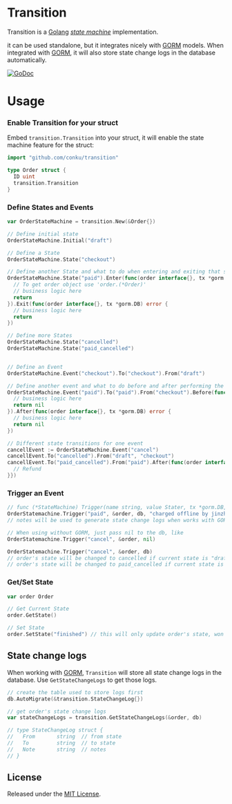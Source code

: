 # Transition

Transition is a [Golang](http://golang.org/) [_state machine_](https://en.wikipedia.org/wiki/Finite-state_machine) implementation.

it can be used standalone, but it integrates nicely with [GORM](https://github.com/conku/gorm) models. When integrated with [GORM](https://github.com/conku/gorm), it will also store state change logs in the database automatically.

[![GoDoc](https://godoc.org/github.com/conku/transition?status.svg)](https://godoc.org/github.com/conku/transition)

# Usage

### Enable Transition for your struct

Embed `transition.Transition` into your struct, it will enable the state machine feature for the struct:

```go
import "github.com/conku/transition"

type Order struct {
  ID uint
  transition.Transition
}
```

### Define States and Events

```go
var OrderStateMachine = transition.New(&Order{})

// Define initial state
OrderStateMachine.Initial("draft")

// Define a State
OrderStateMachine.State("checkout")

// Define another State and what to do when entering and exiting that state.
OrderStateMachine.State("paid").Enter(func(order interface{}, tx *gorm.DB) error {
  // To get order object use 'order.(*Order)'
  // business logic here
  return
}).Exit(func(order interface{}, tx *gorm.DB) error {
  // business logic here
  return
})

// Define more States
OrderStateMachine.State("cancelled")
OrderStateMachine.State("paid_cancelled")


// Define an Event
OrderStateMachine.Event("checkout").To("checkout").From("draft")

// Define another event and what to do before and after performing the transition.
OrderStateMachine.Event("paid").To("paid").From("checkout").Before(func(order interface{}, tx *gorm.DB) error {
  // business logic here
  return nil
}).After(func(order interface{}, tx *gorm.DB) error {
  // business logic here
  return nil
})

// Different state transitions for one event
cancellEvent := OrderStateMachine.Event("cancel")
cancellEvent.To("cancelled").From("draft", "checkout")
cancellEvent.To("paid_cancelled").From("paid").After(func(order interface{}, tx *gorm.DB) error {
  // Refund
}})
```

### Trigger an Event

```go
// func (*StateMachine) Trigger(name string, value Stater, tx *gorm.DB, notes ...string) error
OrderStatemachine.Trigger("paid", &order, db, "charged offline by jinzhu")
// notes will be used to generate state change logs when works with GORM

// When using without GORM, just pass nil to the db, like
OrderStatemachine.Trigger("cancel", &order, nil)

OrderStatemachine.Trigger("cancel", &order, db)
// order's state will be changed to cancelled if current state is "draft"
// order's state will be changed to paid_cancelled if current state is "paid"
```

### Get/Set State

```go
var order Order

// Get Current State
order.GetState()

// Set State
order.SetState("finished") // this will only update order's state, won't save it into database
```

## State change logs

When working with [GORM](https://github.com/conku/gorm), `Transition` will store all state change logs in the database. Use `GetStateChangeLogs` to get those logs.

```go
// create the table used to store logs first
db.AutoMigrate(&transition.StateChangeLog{})

// get order's state change logs
var stateChangeLogs = transition.GetStateChangeLogs(&order, db)

// type StateChangeLog struct {
//   From       string  // from state
//   To         string  // to state
//   Note       string  // notes
// }
```

## License

Released under the [MIT License](http://opensource.org/licenses/MIT).

